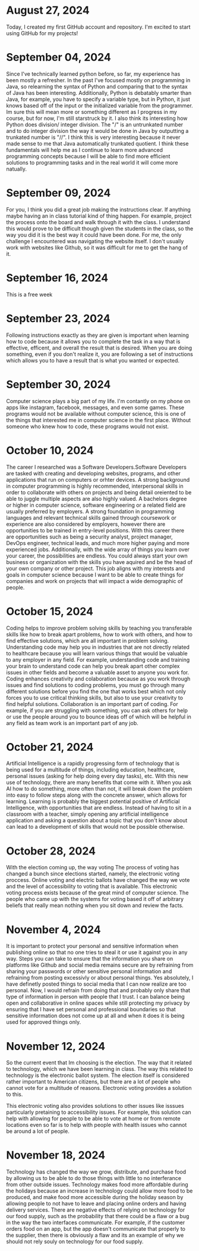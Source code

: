# August 27, 2024
Today, I created my first GitHub account and repository. I'm excited to start using GitHub for my projects!

# September 04, 2024
Since I've technically learned python before, so far, my experience has been mostly a refresher. In the past I've focused mostly on programming in Java, so relearning the syntax of Python and comparing that to the syntax of Java has been interesting. Additionally, Python is debatably smarter than Java, for example, you  have to specify a variable type, but in Python, it just knows based off of the input or the initialized variable from the programmer. Im sure this will mean more or something different as I progress in my course, but for now, I'm still starstruck by it. I also think its interesting how Python does division/ integer division. The "/" is an untrunkated number and to do integer division the way it would be done in Java by outputting a trunkated number is "//". I think this is very interesting because it never made sense to me that Java automatically trunkated quotient. I think these fundamentals will help me as I continue to learn more advanced programming concepts because I will be able to find more efficient solutions to programming tasks and in the real world it will come more natually. 

# September 09, 2024
For you, I think you did a great job making the instructions clear. If anything maybe having an in class tutorial kind of thing happen. For example, project the process onto the board and walk through it with the class. I understand this would prove to be difficult though given the students in the class, so the way you did it is the best way it could have been done. For me, the only challenge I encountered was navigating the website itself. I don't usually work with websites like Github, so it was difficult for me to get the hang of it. 

# September 16, 2024
This is a free week

# September 23, 2024
Following instructions exactly as they are given is important when learning how to code because it allows you to complete the task in a way that is effective, efficent, and overall the result that is desired. When you are doing something, even if you don't realize it, you are following a set of instructions which allows you to have a result that is what you wanted or expected. 

# September 30, 2024
Computer science plays a big part of my life. I'm contantly on my phone on apps like instagram, facebook, messages, and even some games. These programs would not be available without computer science, this is one of the things that interested me in computer science in the first place. Without someone who knew how to code, these programs would not exist. 

# October 10, 2024
The career I researched was a Software Developers.Software Developers are tasked with creating and developing websites, programs, and other applications that run on computers or orhter devices. A strong background in computer programming is highly recommended, interpersonal skills in order to collaborate with others on projects and being detail oreiented to be able to juggle multiple aspects are also highly valued. A bachelors degree or higher in computer science, software engineering or a related field are usually preferred by employers. A strong foundation in programming languages and relevant technical skills gained through coursework or experience are also considered by employers, however there are opportunities to be trained in entry-level positions. With this career there are opportunities such as being a security analyst, project manager, DevOps engineer, technical leads, and much more higher paying and more experienced jobs. Additionally, with the wide array of things you learn over your career, the possibilities are endless. You could always start your own business or organization with the skills you have aquired and be the head of your own company or other project. This job aligns with my interests and goals in computer science because I want to be able to create things for companies and work on projects that will impact a wide demographic of people. 

# October 15, 2024
Coding helps to improve problem solving skills by teaching you transferable skills like how to break apart problems, how to work with others, and how to find effective solutions, which are all important in problem solving. Understanding code may help you in industries that are not directly related to healthcare because you will learn various things that would be valuable to any employer in any field. For example, understanding code and training your brain to understand code can help you break apart other complex issues in other fields and become a valuable asset to anyone you work for. Coding enhances creativity and colaboration because as you work through issues and find solutions to coding problems, you must go through many different solutions before you find the one that works best which not only forces you to use critical thinking skills, but also to use your creativity to find helpful solutions. Collaboration is an important part of coding. For example, if you are struggling with something, you can ask others for help or use the people around you to bounce ideas off of which will be helpful in any field as team work is an important part of any job. 

# October 21, 2024
Artificial Intelligence is a rapidly progressing form of technology that is being used for a multitude of things, including education, healthcare, personal issues (asking for help doing every day tasks), etc. With this new use of technology, there are many benefits that come with it. When you ask AI how to do something, more often than not, it will break down the problem into easy to follow steps along with the concrete answer, which allows for learning. Learning is probably the biggest potential positive of Artificial Intelligence, with opportunities that are endless. Instead of having to sit in a classroom with a teacher, simply opening any artificial intelligence application and asking a question about a topic that you don't know about can lead to a development of skills that would not be possible otherwise. 

# October 28, 2024
With the election coming up, the way voting
The process of voting has changed a bunch since elections started, namely, the electronic voting proccess. Online voting and electric ballots have changed the way we vote and the level of accessibility to voting that is available. This electronic voting process exists because of the great mind of computer science. The people who came up with the systems for voting based it off of arbitrary beliefs that really mean nothing when you sit down and review the facts. 

# November 4, 2024
It is important to protect your personal and sensitive information when publishing online so that no one tries to steal it or use it against you in any way. Steps you can take to ensure that the information you share on platforms like Github and social media remains secure are by refraining from sharing your passwords or other sensitive personal information and refraining from posting excessivly or about personal things. Yes absolutely, I have definetly posted things to social media that I can now realize are too personal. Now, I would refrain from doing that and probably only share that type of information in person with people that I trust. I can balance being open and collaborative in online spaces while still protecting my privacy by ensuring that I have set personal and professional boundaries so that sensitive information does not come up at all and when it does it is being used for approved things only. 

# November 12, 2024
So the current event that Im choosing is the election. The way that it related to technology, which we have been learning in class. The way this related to technology is the electronic ballot system. The election itself is considered rather important to American citizens, but there are a lot of people who cannot vote for a multitude of reasons. Electronic voting provides a solution to this. 

This electronic voting also provides solutions to other issues like isssues particularly pretaining to accessibility issues. For example, this solution can help with allowing for people to be able to vote at home or from remote locations even so far is to help with people with health issues who cannot be around a lot of people.

# November 18, 2024

Technology has changed the way we grow, distribute, and purchase food by allowing us to be able to do those things with little to no interferance from other outside issues. Technology makes food more affordable during the holidays because an increase in technology could allow more food to be produced, and make food more accessible during the holiday season by allowing people to not have to leave and placing online orders and having delivery services. There are negative effects of relying on technology for our food supply, such as the probability that there could be a flaw or a bug in the way the two interfaces communicate. For example, if the customer orders food on an app, but the app doesn't communicate that properly to the supplier, then there is obviously a flaw and its an example of why we should not rely souly on technology for our food supply.
